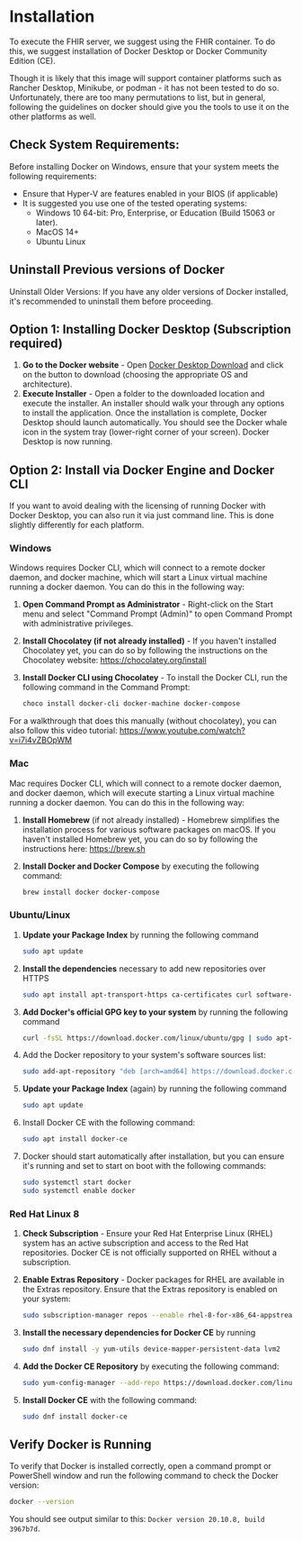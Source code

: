 
# Installation

To execute the FHIR server, we suggest using the FHIR container.  To do this, we suggest installation of Docker Desktop or Docker Community Edition (CE).

Though it is likely that this image will support container platforms such as Rancher Desktop, Minikube, or podman - it has not been 
tested to do so.  Unfortunately, there are too many permutations to list, but in general, following the guidelines on docker should 
give you the tools to use it on the other platforms as well.

## Check System Requirements:

Before installing Docker on Windows, ensure that your system meets the following requirements:
* Ensure that Hyper-V are features enabled in your BIOS (if applicable)
* It is suggested you use one of the tested operating systems:
    * Windows 10 64-bit: Pro, Enterprise, or Education (Build 15063 or later).
    * MacOS 14+
    * Ubuntu Linux

## Uninstall Previous versions of Docker

Uninstall Older Versions:
If you have any older versions of Docker installed, it's recommended to uninstall them before proceeding.

## Option 1: Installing Docker Desktop (Subscription required)

1. **Go to the Docker website** - Open [Docker Desktop Download][1] and click on the button to 
    download (choosing the appropriate OS and architecture).
2. **Execute Installer** - Open a folder to the downloaded location and execute the installer. An installer should walk your 
    through any options to install the application. Once the installation is complete, Docker Desktop should launch 
    automatically. You should see the Docker whale icon in the system tray (lower-right corner of your screen). 
    Docker Desktop is now running.

## Option 2: Install via Docker Engine and Docker CLI

If you want to avoid dealing with the licensing of running Docker with Docker Desktop, you can also run it via just command line.
This is done slightly differently for each platform.

### Windows

Windows requires Docker CLI, which will connect to a remote docker daemon, and docker machine, which will start a Linux
virtual machine running a docker daemon.  You can do this in the following way:

1. **Open Command Prompt as Administrator** - Right-click on the Start menu and 
    select "Command Prompt (Admin)" to open Command Prompt with administrative 
    privileges.
2. **Install Chocolatey (if not already installed)** - If you haven't installed 
    Chocolatey yet, you can do so by following the instructions on the 
    Chocolatey website: https://chocolatey.org/install
3. **Install Docker CLI using Chocolatey** - To install the Docker CLI, run the   
    following command in the Command Prompt:

    ```bash
    choco install docker-cli docker-machine docker-compose
    ```

For a walkthrough that does this manually (without chocolatey), you can also follow this video tutorial:
https://www.youtube.com/watch?v=i7i4vZBOpWM

### Mac

Mac requires Docker CLI, which will connect to a remote docker daemon, and docker daemon, which will execute starting a Linux
virtual machine running a docker daemon.  You can do this in the following way:

1. **Install Homebrew** (if not already installed) - Homebrew simplifies 
    the installation process for various software packages on macOS. If 
    you haven't installed Homebrew yet, you can do so by following the 
    instructions here: https://brew.sh
2. **Install Docker and Docker Compose** by executing the following command:

    ```bash
    brew install docker docker-compose
    ```

### Ubuntu/Linux

1. **Update your Package Index** by running the following command
    
    ```bash
    sudo apt update
    ```

2. **Install the dependencies** necessary to add new repositories over HTTPS
    
    ```bash
    sudo apt install apt-transport-https ca-certificates curl software-properties-common
    ```

3. **Add Docker's official GPG key to your system** by running the following command
    
    ```bash
    curl -fsSL https://download.docker.com/linux/ubuntu/gpg | sudo apt-key add -
    ```

4. Add the Docker repository to your system's software sources list:
    
    ```bash
    sudo add-apt-repository "deb [arch=amd64] https://download.docker.com/linux/ubuntu $(lsb_release -cs) stable"
    ```

5. **Update your Package Index** (again) by running the following command
    
    ```bash
    sudo apt update
    ```

6. Install Docker CE with the following command:

    ```bash
    sudo apt install docker-ce
    ```

7. Docker should start automatically after installation, but you can ensure it's running and set to start on boot with 
    the following commands:

    ```bash
    sudo systemctl start docker
    sudo systemctl enable docker
    ```

### Red Hat Linux 8

1. **Check Subscription** - Ensure your Red Hat Enterprise Linux (RHEL) system has an active subscription and access to the Red Hat 
repositories. Docker CE is not officially supported on RHEL without a subscription.
2. **Enable Extras Repository** - Docker packages for RHEL are available in the Extras repository. Ensure that the Extras repository is enabled on your system:

    ```bash
    sudo subscription-manager repos --enable rhel-8-for-x86_64-appstream-rpms
    ```
    
3. **Install the necessary dependencies for Docker CE** by running

    ```bash
    sudo dnf install -y yum-utils device-mapper-persistent-data lvm2
    ```

4. **Add the Docker CE Repository** by executing the following command:

    ```bash
    sudo yum-config-manager --add-repo https://download.docker.com/linux/centos/docker-ce.repo
    ```

5. **Install Docker CE** with the following command:

    ```bash
    sudo dnf install docker-ce
    ```

## Verify Docker is Running

To verify that Docker is installed correctly, open a command prompt or 
PowerShell window and run the following command to check the Docker version:

```bash
docker --version
```

You should see output similar to this: `Docker version 20.10.8, build 3967b7d`.

[1]: https://www.docker.com/products/docker-desktop "Docker Desktop Download"
